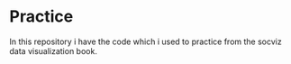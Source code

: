 # Practice

In this repository i have the code which i used to practice from the socviz data visualization book.
